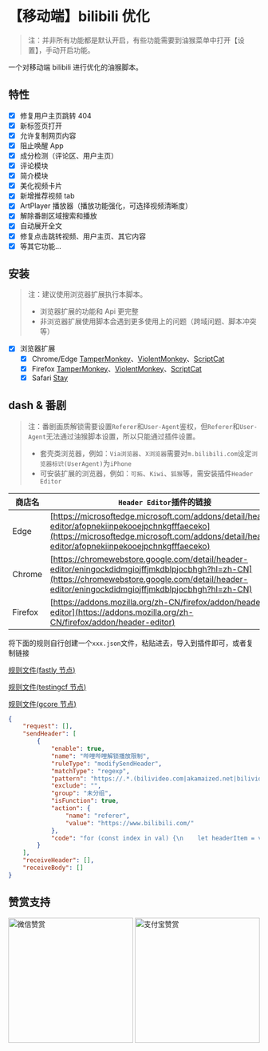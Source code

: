 # 【移动端】bilibili 优化

> 注：并非所有功能都是默认开启，有些功能需要到油猴菜单中打开【设置】，手动开启功能。

一个对移动端 bilibili 进行优化的油猴脚本。

## 特性

- [x] 修复用户主页跳转 404
- [x] 新标签页打开
- [x] 允许复制网页内容
- [x] 阻止唤醒 App
- [x] 成分检测（评论区、用户主页）
- [x] 评论模块
- [x] 简介模块
- [x] 美化视频卡片
- [x] 新增推荐视频 tab
- [x] ArtPlayer 播放器（播放功能强化，可选择视频清晰度）
- [x] 解除番剧区域搜索和播放
- [x] 自动展开全文
- [x] 修复点击跳转视频、用户主页、其它内容
- [x] 等其它功能...

## 安装

> 注：建议使用浏览器扩展执行本脚本。
>
> - 浏览器扩展的功能和 Api 更完整
> - 非浏览器扩展使用脚本会遇到更多使用上的问题（跨域问题、脚本冲突等）

- [x] 浏览器扩展
  - [x] Chrome/Edge [TamperMonkey](https://microsoftedge.microsoft.com/addons/detail/%E7%AF%A1%E6%94%B9%E7%8C%B4/iikmkjmpaadaobahmlepeloendndfphd?hl=zh-CN)、[ViolentMonkey](https://microsoftedge.microsoft.com/addons/detail/%E6%9A%B4%E5%8A%9B%E7%8C%B4/eeagobfjdenkkddmbclomhiblgggliao?hl=zh-CN)、[ScriptCat](https://microsoftedge.microsoft.com/addons/detail/%E8%84%9A%E6%9C%AC%E7%8C%AB/liilgpjgabokdklappibcjfablkpcekh?hl=zh-CN)
  - [x] Firefox [TamperMonkey](https://addons.mozilla.org/zh-CN/firefox/addon/tampermonkey/)、[ViolentMonkey](https://addons.mozilla.org/zh-CN/firefox/addon/violentmonkey/)、[ScriptCat](https://addons.mozilla.org/zh-CN/firefox/addon/scriptcat/)
  - [x] Safari [Stay](https://apps.apple.com/cn/app/stay-for-safari-%E6%B5%8F%E8%A7%88%E5%99%A8%E4%BC%B4%E4%BE%A3/id1591620171)

## dash & 番剧

> 注：番剧画质解锁需要设置`Referer`和`User-Agent`鉴权，但`Referer`和`User-Agent`无法通过油猴脚本设置，所以只能通过插件设置。
>
> - 套壳类浏览器，例如：`Via浏览器`、`X浏览器`需要对`m.bilibili.com`设定`浏览器标识(UserAgent)`为`iPhone`
> - 可安装扩展的浏览器，例如：`可拓`、`Kiwi`、`狐猴`等，需安装插件`Header Editor`

| 商店名  | `Header Editor`插件的链接                                                                                                                                                                            |
| ------- | ---------------------------------------------------------------------------------------------------------------------------------------------------------------------------------------------------- |
| Edge    | [https://microsoftedge.microsoft.com/addons/detail/header-editor/afopnekiinpekooejpchnkgfffaeceko](https://microsoftedge.microsoft.com/addons/detail/header-editor/afopnekiinpekooejpchnkgfffaeceko) |
| Chrome  | [https://chromewebstore.google.com/detail/header-editor/eningockdidmgiojffjmkdblpjocbhgh?hl=zh-CN](https://chromewebstore.google.com/detail/header-editor/eningockdidmgiojffjmkdblpjocbhgh?hl=zh-CN) |
| Firefox | [https://addons.mozilla.org/zh-CN/firefox/addon/header-editor](https://addons.mozilla.org/zh-CN/firefox/addon/header-editor)                                                                         |

将下面的规则自行创建一个`xxx.json`文件，粘贴进去，导入到插件即可，或者复制链接

[规则文件(fastly 节点)](https://fastly.jsdelivr.net/gh/WhiteSevs/TamperMonkeyScript/scripts-vite/%E3%80%90%E7%A7%BB%E5%8A%A8%E7%AB%AF%E3%80%91bilibili%E4%BC%98%E5%8C%96/HeaderEditor_bangumiRule.json)

[规则文件(testingcf 节点)](https://testingcf.jsdelivr.net/gh/WhiteSevs/TamperMonkeyScript/scripts-vite/%E3%80%90%E7%A7%BB%E5%8A%A8%E7%AB%AF%E3%80%91bilibili%E4%BC%98%E5%8C%96/HeaderEditor_bangumiRule.json)

[规则文件(gcore 节点)](https://gcore.jsdelivr.net/gh/WhiteSevs/TamperMonkeyScript/scripts-vite/%E3%80%90%E7%A7%BB%E5%8A%A8%E7%AB%AF%E3%80%91bilibili%E4%BC%98%E5%8C%96/HeaderEditor_bangumiRule.json)

```json
{
	"request": [],
	"sendHeader": [
		{
			"enable": true,
			"name": "哔哩哔哩解锁播放限制",
			"ruleType": "modifySendHeader",
			"matchType": "regexp",
			"pattern": "https://.*.(bilivideo.com|akamaized.net|bilivideo.cn).*?",
			"exclude": "",
			"group": "未分组",
			"isFunction": true,
			"action": {
				"name": "referer",
				"value": "https://www.bilibili.com/"
			},
			"code": "for (const index in val) {\n    let headerItem = val[index];\n\tif (headerItem.name.toLowerCase() === 'referer') {\n\t\theaderItem.value = \"https://www.bilibili.com/\"\n\t}else if(headerItem.name.toLowerCase() === 'user-agent'){\n                headerItem.value = \"Mozilla/5.0 (Windows NT 10.0; Win64; x64) AppleWebKit/537.36 (KHTML, like Gecko) Chrome/128.0.0.0 Safari/537.36\"\n        }\n}"
		}
	],
	"receiveHeader": [],
	"receiveBody": []
}
```

## 赞赏支持

<img src="https://fastly.jsdelivr.net/gh/WhiteSevs/TamperMonkeyScript/asset/img/wx_zsm.png" alt="微信赞赏" width="250" height="250">
<img src="https://fastly.jsdelivr.net/gh/WhiteSevs/TamperMonkeyScript/asset/img/zfb_skm.png" alt="支付宝赞赏" width="250" height="250">
